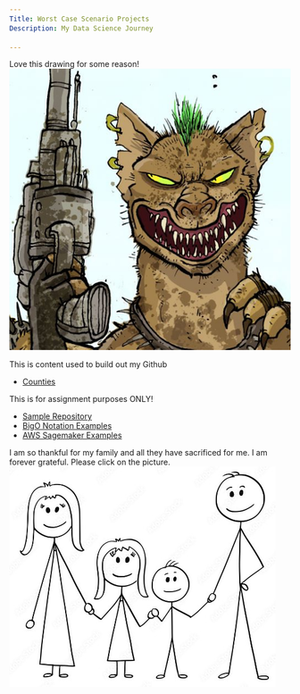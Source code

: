 ```yaml
---
Title: Worst Case Scenario Projects
Description: My Data Science Journey

---
```






Love this drawing for some reason!
![My Picture](/pics/mongooseclip2_GH.jpg)

This is content used to build out my Github

- [Counties](/counties/index.md)

This is for assignment purposes ONLY!

- [Sample Repository](https://github.com/WorstCase26/BUAD-Launch)
- [BigO Notation Examples](https://github.com/WorstCase26/CTCI-BigO-Examples-Python)
- [AWS Sagemaker Examples](https://github.com/WorstCase26/amazon-sagemaker-examples)
  






I am so thankful for my family and all they have sacrificed for me. I am forever grateful. Please click on the picture.
[![Family](pics/family.jpg)](https://www.youtube.com/watch?v=LfxY1sg5_rw)



